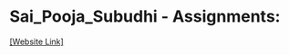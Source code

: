 # Sai_Pooja_Subudhi - Assignments:
[[Website Link]](https://nift-web-design.github.io/Sai_Pooja_Subudhi/Assignment_1)


